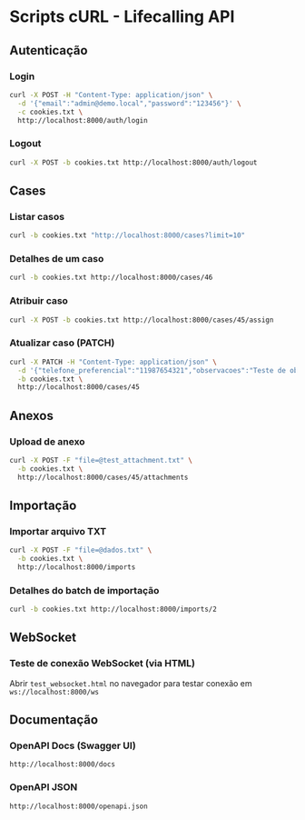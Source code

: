 # Scripts cURL - Lifecalling API

## Autenticação

### Login
```bash
curl -X POST -H "Content-Type: application/json" \
  -d '{"email":"admin@demo.local","password":"123456"}' \
  -c cookies.txt \
  http://localhost:8000/auth/login
```

### Logout
```bash
curl -X POST -b cookies.txt http://localhost:8000/auth/logout
```

## Cases

### Listar casos
```bash
curl -b cookies.txt "http://localhost:8000/cases?limit=10"
```

### Detalhes de um caso
```bash
curl -b cookies.txt http://localhost:8000/cases/46
```

### Atribuir caso
```bash
curl -X POST -b cookies.txt http://localhost:8000/cases/45/assign
```

### Atualizar caso (PATCH)
```bash
curl -X PATCH -H "Content-Type: application/json" \
  -d '{"telefone_preferencial":"11987654321","observacoes":"Teste de observação"}' \
  -b cookies.txt \
  http://localhost:8000/cases/45
```

## Anexos

### Upload de anexo
```bash
curl -X POST -F "file=@test_attachment.txt" \
  -b cookies.txt \
  http://localhost:8000/cases/45/attachments
```

## Importação

### Importar arquivo TXT
```bash
curl -X POST -F "file=@dados.txt" \
  -b cookies.txt \
  http://localhost:8000/imports
```

### Detalhes do batch de importação
```bash
curl -b cookies.txt http://localhost:8000/imports/2
```

## WebSocket

### Teste de conexão WebSocket (via HTML)
Abrir `test_websocket.html` no navegador para testar conexão em `ws://localhost:8000/ws`

## Documentação

### OpenAPI Docs (Swagger UI)
```
http://localhost:8000/docs
```

### OpenAPI JSON
```
http://localhost:8000/openapi.json
```